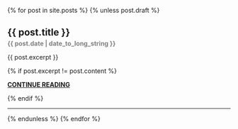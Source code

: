 {% for post in site.posts %}
{% unless post.draft %}

<h2>{{ post.title }}</h2>
<p style="color:grey; margin-top:-1em; font-weight:bold">{{ post.date | date_to_long_string }}</p>

{{ post.excerpt }}

{% if post.excerpt != post.content %}
<p><a href="{{ site.baseurl }}{{ post.url }}" style="font-weight:bold">CONTINUE READING</a></p>
{% endif %}
  
<hr>
{% endunless %}
{% endfor %}
